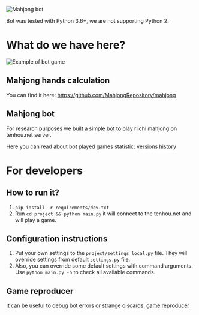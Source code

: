 ![Mahjong bot](https://github.com/MahjongRepository/tenhou-python-bot/workflows/Mahjong%20bot/badge.svg)

Bot was tested with Python 3.6+, we are not supporting Python 2.

# What do we have here?

![Example of bot game](https://cloud.githubusercontent.com/assets/475367/25059936/31b33ac2-21c3-11e7-8cb2-de33d7ba96cb.gif)

## Mahjong hands calculation

You can find it here: https://github.com/MahjongRepository/mahjong

## Mahjong bot

For research purposes we built a simple bot to play riichi mahjong on tenhou.net server.

Here you can read about bot played games statistic: [versions history](doc/versions.md)

# For developers

## How to run it?

1. `pip install -r requirements/dev.txt`
2. Run `cd project && python main.py` it will connect to the tenhou.net and will play a game.

## Configuration instructions

1. Put your own settings to the `project/settings_local.py` file. 
They will override settings from default `settings.py` file.
2. Also, you can override some default settings with command arguments. 
Use `python main.py -h` to check all available commands.

## Game reproducer

It can be useful to debug bot errors or strange discards: [game reproducer](doc/reproducer.md)
